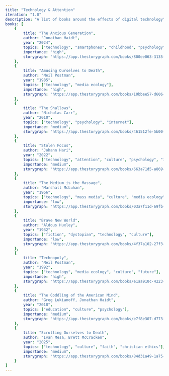 ```yaml
---
title: "Technology & Attention"
iteration: "1.0"
description: "A list of books around the effects of digital technology"
books: [
    {
        title: "The Anxious Generation",
        author: "Jonathan Haidt",
        year: "2024",
        topics: ["technology", "smartphones", "childhood", "psychology", "internet", "social media"],
        importance: "high",
        storygraph: "https://app.thestorygraph.com/books/800ee063-3135-48df-bd48-a3bb6183a475"
    },
    {
        title: "Amusing Ourselves to Death",
        author: "Neil Postman",
        year: "1985",
        topics: ["technology", "media ecology"],
        importance: "high",
        storygraph: "https://app.thestorygraph.com/books/10bbee57-d606-44e0-b3a1-6ffa3f4596fe"
    },
    {
        title: "The Shallows",
        author: "Nicholas Carr",
        year: "2010",
        topics: ["technology", "psychology", "internet"],
        importance: "medium",
        storygraph: "https://app.thestorygraph.com/books/461512fe-5b00-49cc-95ac-e616bd3cb66b"
    },
    {
        title: "Stolen Focus",
        author: "Johann Hari",
        year: "2022",
        topics: ["technology", "attention", "culture", "psychology", "internet"],
        importance: "medium",
        storygraph: "https://app.thestorygraph.com/books/663a71d5-a869-4ca1-84c2-7bddd09e11d4"
    },
    {
        title: "The Medium is the Massage",
        author: "Marshall McLuhan",
        year: "1966",
        topics: ["technology", "mass media", "culture", "media ecology"],
        importance: "low",
        storygraph: "https://app.thestorygraph.com/books/03a7f11d-69fb-40f8-b0b2-f3db3e52cfe4"
    },
    {
        title: "Brave New World",
        author: "Aldous Huxley",
        year: "1932",
        topics: ["fiction", "dystopian", "technology", "culture"],
        importance: "low",
        storygraph: "https://app.thestorygraph.com/books/4f37a102-27f3-4817-8cb7-878aca49cd3a"
    },
    {
        title: "Technopoly",
        author: "Neil Postman",
        year: "1992",
        topics: ["technology", "media ecology", "culture", "future"],
        importance: "high",
        storygraph: "https://app.thestorygraph.com/books/e1aa910c-4223-495d-95b8-17f6d54f26ac"
    },
    {
        title: "The Coddling of the American Mind",
        author: "Greg Lukianoff, Jonathan Haidt",
        year: "2018",
        topics: ["education", "culture", "psychology"],
        importance: "medium",
        storygraph: "https://app.thestorygraph.com/books/e7f8e307-d773-4390-80fa-c356e41864cf"
    },
    {
        title: "Scrolling Ourselves to Death",
        author: "Ivan Mesa, Brett McCracken",
        year: "2025",
        topics: ["technology", "culture", "faith", "christian ethics"],
        importance: "medium",
        storygraph: "https://app.thestorygraph.com/books/84d31a49-1a75-455d-bb02-8455856fb6f6"
    }
]
---
```

